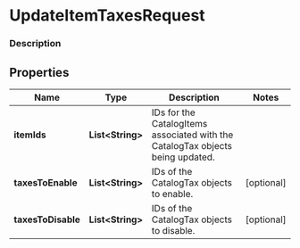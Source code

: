 
# UpdateItemTaxesRequest

### Description



## Properties
Name | Type | Description | Notes
------------ | ------------- | ------------- | -------------
**itemIds** | **List&lt;String&gt;** | IDs for the CatalogItems associated with the CatalogTax objects being updated. | 
**taxesToEnable** | **List&lt;String&gt;** | IDs of the CatalogTax objects to enable. |  [optional]
**taxesToDisable** | **List&lt;String&gt;** | IDs of the CatalogTax objects to disable. |  [optional]



